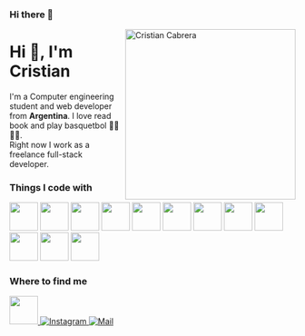 ### Hi there 👋
<img height="300" align="right" src="https://octocat-generator-assets.githubusercontent.com/my-octocat-1625944843913.png" alt="Cristian Cabrera" />

# Hi 👋, I'm Cristian

I'm a Computer engineering student and web developer from __Argentina__.  I love read book and play basquetbol 👨‍💻🤾‍♂️.  
Right now I work as a freelance full-stack developer.

### Things I code with  

<p>
  
  <img src="https://cdn.jsdelivr.net/gh/devicons/devicon/icons/html5/html5-original.svg"  height="50"/>
  <img src="https://cdn.jsdelivr.net/gh/devicons/devicon/icons/css3/css3-original.svg" height="50"/>
  <img src="https://cdn.jsdelivr.net/gh/devicons/devicon/icons/sass/sass-original.svg" height="50"/>
  <img src="https://cdn.jsdelivr.net/gh/devicons/devicon/icons/javascript/javascript-original.svg" height="50"/>
  <img src="https://cdn.jsdelivr.net/gh/devicons/devicon/icons/nodejs/nodejs-original.svg" height="50"/>
  <img src="https://cdn.jsdelivr.net/gh/devicons/devicon/icons/react/react-original-wordmark.svg"  height="50"/>
  <img src="https://cdn.jsdelivr.net/gh/devicons/devicon/icons/angularjs/angularjs-original.svg"   height="50"/>
  <img src="https://cdn.jsdelivr.net/gh/devicons/devicon/icons/vuejs/vuejs-original.svg"           height="50"/>
  <img src="https://cdn.jsdelivr.net/gh/devicons/devicon/icons/salesforce/salesforce-original.svg" height="50" />
  <img src="https://cdn.jsdelivr.net/gh/devicons/devicon/icons/github/github-original.svg" height="50"/>
  <img src="https://cdn.jsdelivr.net/gh/devicons/devicon/icons/gitlab/gitlab-original.svg" height="50" />
  <img src="https://cdn.jsdelivr.net/gh/devicons/devicon/icons/git/git-original.svg" height="50"/> 
</p>

### Where to find me  

<p>
  <a href="https://www.linkedin.com/in/cristian-cabrera-304500183/" target="_blank">
    <img src="https://cdn.jsdelivr.net/gh/devicons/devicon/icons/linkedin/linkedin-original.svg" height="50"/>
  </a>
  <a href="https://www.instagram.com/cristiancabreraa/" target="_blank">
    <img alt="Instagram" src="https://img.shields.io/badge/-Instagram-E4405F?style=for-the-badge&logo=instagram&logoColor=white" />
  </a>
  <a href="mailto:crcristian97.cc@gmail.com" target="_blank">
    <img alt="Mail" src="https://img.shields.io/badge/-Email-D14836?style=for-the-badge&logo=gmail&logoColor=white" />
  </a>
</p?
